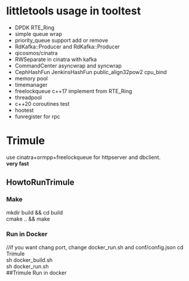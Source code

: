littletools usage in tooltest
====
* DPDK RTE_Ring
* simple queue wrap
* priority_queue support add or remove
* RdKafka::Producer and RdKafka::Producer
* qicosmos/cinatra
* RWSeparate in cinatra with kafka
* CommandCenter asyncwrap and syncwrap
* CephHashFun JenkinsHashFun public_align32pow2 cpu_bind
* memory pool
* timemanager
* freelockqueue c++17 implement from RTE_Ring
* threadpool
* c++20 coroutines test
* hootest
* funregister for rpc

# Trimule
use cinatra+ormpp+freelockqueue for httpserver and dbclient.  
**very fast**

## HowtoRunTrimule
### Make
mkdir build && cd build  
cmake .. && make  
### Run in Docker
//if you want chang port, change docker_run.sh and conf/config.json
cd Trimule  
sh docker_build.sh  
sh docker_run.sh  
##Trimule Run in docker
